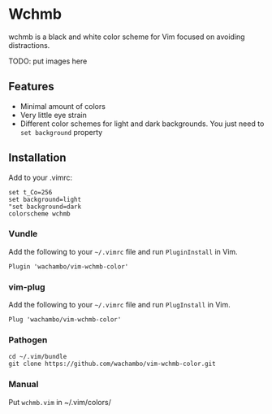 # Wchmb

wchmb is a black and white color scheme for Vim focused on avoiding
distractions.

TODO: put images here

## Features
- Minimal amount of colors
- Very little eye strain
- Different color schemes for light and dark backgrounds.
  You just need to ``set background`` property

## Installation
Add to your .vimrc:

    set t_Co=256
    set background=light
    "set background=dark
    colorscheme wchmb

### Vundle
Add the following to your `~/.vimrc` file and run `PluginInstall` in Vim.

    Plugin 'wachambo/vim-wchmb-color'

### vim-plug
Add the following to your `~/.vimrc` file and run `PlugInstall` in Vim.

    Plug 'wachambo/vim-wchmb-color'

### Pathogen
    cd ~/.vim/bundle
    git clone https://github.com/wachambo/vim-wchmb-color.git

### Manual
Put ``wchmb.vim`` in ~/.vim/colors/
